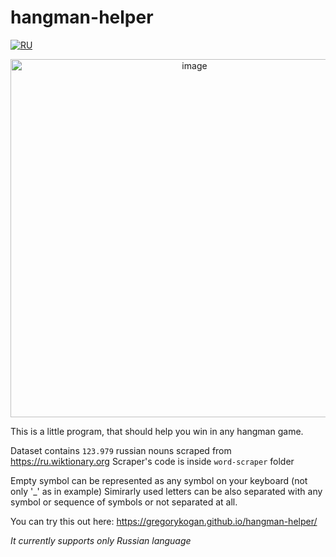 # hangman-helper

[![RU](https://img.shields.io/badge/language-Russian-blue.svg)](https://github.com/GregoryKogan/hangman-helper/blob/master/README-RU.md)

<p align="center">
  <img width="573" alt="image" src="https://github.com/GregoryKogan/hangman-helper/assets/60318411/9ba07b31-2ac8-4b03-bdc0-0a7447b85253">
</p>

This is a little program, that should help you win in any hangman game.

Dataset contains `123.979` russian nouns scraped from https://ru.wiktionary.org
Scraper's code is inside `word-scraper` folder

Empty symbol can be represented as any symbol on your keyboard (not only '_' as in example)
Simirarly used letters can be also separated with any symbol or sequence of symbols or not separated at all.

You can try this out here: https://gregorykogan.github.io/hangman-helper/

*It currently supports only Russian language*
